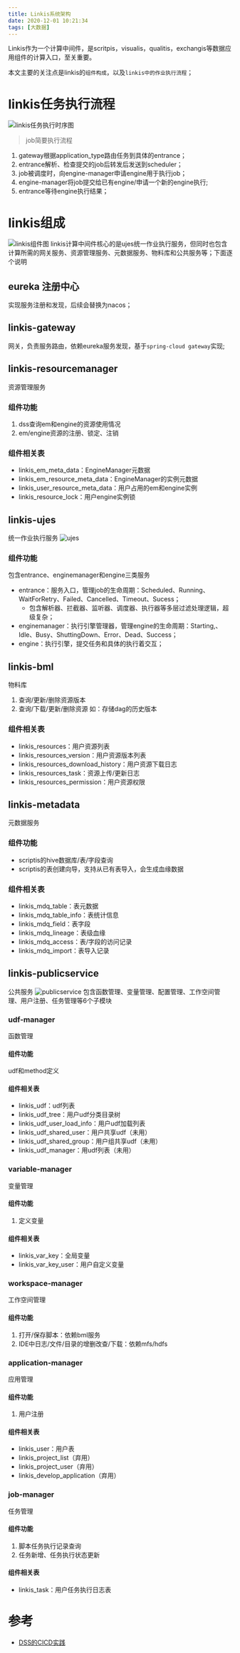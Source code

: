 ```yaml
---
title: Linkis系统架构
date: 2020-12-01 10:21:34
tags: [大数据]
---
```


Linkis作为一个计算中间件，是scritpis，visualis，qualitis，exchangis等数据应用组件的计算入口，至关重要。

本文主要的关注点是linkis的`组件构成`，以及`linkis中的作业执行流程`；
<!-- more -->  

# linkis任务执行流程
![linkis任务执行时序图](linkis-ujes-sequence.png)
>job简要执行流程
1. gateway根据application_type路由任务到具体的entrance；
2. entrance解析、检查提交的job后转发后发送到scheduler；
3. job被调度时，向engine-manager申请engine用于执行job；
4. engine-manager将job提交给已有engine/申请一个新的engine执行;
5. entrance等待engine执行结果；

# linkis组成
![linkis组件图](linkis-component.png)
linkis计算中间件核心的是ujes统一作业执行服务，但同时也包含计算所需的网关服务、资源管理服务、元数据服务、物料库和公共服务等；下面逐个说明

## eureka 注册中心
实现服务注册和发现，后续会替换为nacos；

## linkis-gateway 
网关，负责服务路由，依赖eureka服务发现，基于`spring-cloud gateway`实现;

## linkis-resourcemanager 
资源管理服务
### 组件功能
1. dss查询em和engine的资源使用情况
2. em/engine资源的注册、锁定、注销

### 组件相关表
* linkis_em_meta_data：EngineManager元数据
* linkis_em_resource_meta_data：EngineManager的实例元数据
* linkis_user_resource_meta_data：用户占用的em和engine实例
* linkis_resource_lock：用户engine实例锁

## linkis-ujes 
统一作业执行服务
![ujes](linkis-ujes.jpg)
### 组件功能
包含entrance、enginemanager和engine三类服务
* entrance：服务入口，管理job的生命周期：Scheduled、Running、WaitForRetry、Failed、Cancelled、Timeout、Sucess；
  * 包含解析器、拦截器、监听器、调度器、执行器等多层过滤处理逻辑，超级复杂；
* enginemanager：执行引擎管理器，管理engine的生命周期：Starting,、Idle、Busy、ShuttingDown、Error、Dead、Success；
* engine：执行引擎，提交任务和具体的执行着交互；

## linkis-bml 
物料库
1. 查询/更新/删除资源版本
2. 查询/下载/更新/删除资源
如：存储dag的历史版本

### 组件相关表
* linkis_resources：用户资源列表
* linkis_resources_version：用户资源版本列表
* linkis_resources_download_history：用户资源下载日志
* linkis_resources_task：资源上传/更新日志
* linkis_resources_permission：用户资源权限

## linkis-metadata 
元数据服务
### 组件功能
* scriptis的hive数据库/表/字段查询
* scriptis的表创建向导，支持从已有表导入，会生成血缘数据

### 组件相关表
* linkis_mdq_table：表元数据
* linkis_mdq_table_info：表统计信息
* linkis_mdq_field：表字段
* linkis_mdq_lineage：表级血缘
* linkis_mdq_access：表/字段的访问记录
* linkis_mdq_import：表导入记录

## linkis-publicservice 
公共服务
![publicservice](linkis-publicservice.jpg)
包含函数管理、变量管理、配置管理、工作空间管理、用户注册、任务管理等6个子模块

### udf-manager 
函数管理
#### 组件功能
udf和method定义
#### 组件相关表
* linkis_udf：udf列表
* linkis_udf_tree：用户udf分类目录树
* linkis_udf_user_load_info：用户udf加载列表
* linkis_udf_shared_user：用户共享udf（未用）
* linkis_udf_shared_group：用户组共享udf（未用）
* linkis_udf_manager：用udf列表（未用）

### variable-manager 
变量管理
#### 组件功能
1. 定义变量

#### 组件相关表
* linkis_var_key：全局变量
* linkis_var_key_user：用户自定义变量

### workspace-manager 
工作空间管理
#### 组件功能
1. 打开/保存脚本：依赖bml服务
2. IDE中日志/文件/目录的增删改查/下载：依赖mfs/hdfs

### application-manager 
应用管理
#### 组件功能
1. 用户注册

#### 组件相关表
* linkis_user：用户表
* linkis_project_list（弃用）
* linkis_project_user（弃用）
* linkis_develop_application（弃用）

### job-manager 
任务管理
#### 组件功能
1. 脚本任务执行记录查询
2. 任务新增、任务执行状态更新

#### 组件相关表
* linkis_task：用户任务执行日志表


# 参考
* [DSS的CICD实践](https://github.com/WeBankFinTech/WeDataSphere/issues/29)